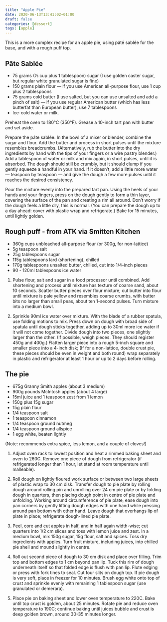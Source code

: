 ```yaml
---
title: "Apple Pie"
date: 2020-06-13T13:41:02+01:00
draft: false
categories: [dessert]
tags: [apple]
---
```


This is a more complex recipe for an apple pie, using pâté sablée for the base, and with a rough puff top.

## Pâte Sablée

- 75 grams (⅓  cup plus 1 tablespoon) sugar (I use golden caster sugar, but regular white granulated sugar is fine)
- 150 grams plain flour — if you use American all-purpose flour, use 1 cup plus 2 tablespoons
- 75 grams cold butter (I use salted, but you can use unsalted and add a pinch of salt) — if you use regular American butter (which has less butterfat than European butter), use 7 tablespoons
- Ice-cold water or milk.

Preheat the oven to 180°C (350°F). Grease a 10-inch tart pan with butter and set aside.

Prepare the pâte sablée. In the bowl of a mixer or blender, combine the sugar and flour. Add the butter and process in short pulses until the mixture resembles breadcrumbs. (Alternatively, rub the butter into the dry ingredients by hand with the tips of your fingers or a wire pastry blender.) Add a tablespoon of water or milk and mix again, in short pulses, until it is absorbed. The dough should still be crumbly, but it should clump if you gently squeeze a handful in your hand. If it doesn’t, add a little more water — teaspoon by teaspoon — and give the dough a few more pulses until it reaches the desired consistency.

Pour the mixture evenly into the prepared tart pan. Using the heels of your hands and your fingers, press on the dough gently to form a thin layer, covering the surface of the pan and creating a rim all around. Don’t worry if the dough feels a little dry, this is normal. (You can prepare the dough up to a day ahead: cover with plastic wrap and refrigerate.) Bake for 15 minutes, until lightly golden.

## Rough puff - from ATK via Smitten Kitchen

- 360g cups unbleached all-purpose flour (or 300g, for non-lattice)
- 5g teaspoon salt
- 25g tablespoons sugar
- 115g tablespoons lard (shortening), chilled
- 170g tablespoons unsalted butter, chilled, cut into 1/4-inch pieces
- 90 - 120ml tablespoons ice water

1. Pulse flour, salt and sugar in a food processor until combined. Add shortening and process until mixture has texture of coarse sand, about 10 seconds. Scatter butter pieces over flour mixture; cut butter into flour until mixture is pale yellow and resembles coarse crumbs, with butter bits no larger than small peas, about ten 1-second pulses. Turn mixture into a medium bowl.

2. Sprinkle 90ml ice water over mixture. With the blade of a rubber spatula, use folding motions to mix. Press down on dough with broad side of spatula until dough sticks together, adding up to 30ml more ice water if it will not come together. Divide dough into two pieces, one slightly larger than the other. (If possible, weigh pieces. They should register 450g and 400g.) Flatten larger piece into a rough 5-inch square and smaller piece into a 4-inch disk; (If for a non-lattice, double crust pie, these pieces should be even in weight and both round) wrap separately in plastic and refrigerator at least 1 hour or up to 2 days before rolling. 

## The pie

- 675g Granny Smith apples (about 3 medium)
- 900g pounds McIntosh apples (about 4 large)
- 15ml juice and 1 teaspoon zest from 1 lemon
- 150g plus 15g sugar
- 15g plain flour
- 1/4 teaspoon salt
- 1 teaspoon cinnamon
- 1/4 teaspoon ground nutmeg
- 1/4 teaspoon ground allspice
- 1 egg white, beaten lightly

(Note: recommends extra spice, less lemon, and a couple of cloves!)

1. Adjust oven rack to lowest position and heat a rimmed baking sheet and oven to 260C. Remove one piece of dough from refrigerator (if refrigerated longer than 1 hour, let stand at room temperature until malleable).

2. Roll dough on lightly floured work surface or between two large sheets of plastic wrap to 30 cm disk. Transfer dough to pie plate by rolling dough around rolling pin and unrolling over 24 cm pie plate or by folding dough in quarters, then placing dough point in centre of pie plate and unfolding. Working around circumference of pie plate, ease dough into pan corners by gently lifting dough edges with one hand while pressing around pan bottom with other hand. Leave dough that overhangs lip of plate in place; refrigerate dough-lined pie plate.

3. Peel, core and cut apples in half, and in half again width-wise; cut quarters into 1/2 cm slices and toss with lemon juice and zest. In a medium bowl, mix 150g sugar, 15g flour, salt and spices. Toss dry ingredients with apples. Turn fruit mixture, including juices, into chilled pie shell and mound slightly in centre.

4. Roll out second piece of dough to 30 cm disk and place over filling. Trim top and bottom edges to 1 cm beyond pan lip. Tuck this rim of dough underneath itself so that folded edge is flush with pan lip. Flute edging or press with fork tines to seal. Cut four slits on dough top. If pie dough is very soft, place in freezer for 10 minutes. Brush egg white onto top of crust and sprinkle evenly with remaining 1 tablespoon sugar (use granulated or demerara).

5. Place pie on baking sheet and lower oven temperature to 220C. Bake until top crust is golden, about 25 minutes. Rotate pie and reduce oven temperature to 190C; continue baking until juices bubble and crust is deep golden brown, around 30-35 minutes longer.
